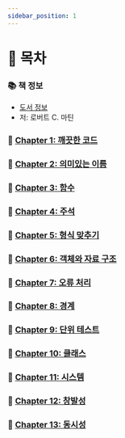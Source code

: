 ```yaml
---
sidebar_position: 1
---
```


# 🚀 목차

### 📚 책 정보
- [도서 정보](http://www.yes24.com/Product/Goods/11681152)
- 저: 로버트 C. 마틴

### 🤔 [Chapter 1: 깨끗한 코드](/docs/etc/clean-code/chapter-1)

### 🤔 [Chapter 2: 의미있는 이름](/docs/etc/clean-code/chapter-2)

### 🤔 [Chapter 3: 함수](/docs/etc/clean-code/chapter-3)

### 🤔 [Chapter 4: 주석](/docs/etc/clean-code/chapter-4)

### 🤔 [Chapter 5: 형식 맞추기](/docs/etc/clean-code/chapter-5)

### 🤔 [Chapter 6: 객체와 자료 구조](/docs/etc/clean-code/chapter-6)

### 🤔 [Chapter 7: 오류 처리](/docs/etc/clean-code/chapter-7)

### 🤔 [Chapter 8: 경계](/docs/etc/clean-code/chapter-8)

### 🤔 [Chapter 9: 단위 테스트](/docs/etc/clean-code/chapter-9)

### 🤔 [Chapter 10: 클래스](/docs/etc/clean-code/chapter-10)

### 🤔 [Chapter 11: 시스템](/docs/etc/clean-code/chapter-11)

### 🤔 [Chapter 12: 창발성](/docs/etc/clean-code/chapter-12)

### 🤔 [Chapter 13: 동시성](/docs/etc/clean-code/chapter-13)
